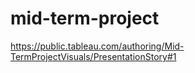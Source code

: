 # mid-term-project

https://public.tableau.com/authoring/Mid-TermProjectVisuals/PresentationStory#1
